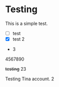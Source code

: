 # Testing

This is a simple test.

- [ ] test
- [x] test 2
- 3

4567890

~~testing~~ 23

Testing Tina account. 2